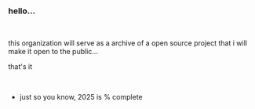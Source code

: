 ### hello...

<br/>

this organization will serve as a archive of a open source project that i will make it open to the public...

that's it

<br/>

- just so you know, 2025 is  % complete

